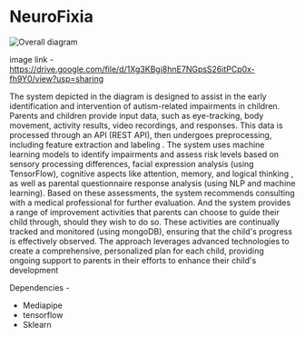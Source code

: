 # NeuroFixia

![Overall diagram](https://github.com/user-attachments/assets/eb058d41-8a97-44b1-b487-ca885c213147)

image link - https://drive.google.com/file/d/1Xg3KBgi8hnE7NGpsS26itPCp0x-fh9Y0/view?usp=sharing

The system depicted in the diagram is designed to assist in the early identification and intervention of autism-related impairments in children. Parents and children provide input data, such as eye-tracking, body movement, activity results, video recordings, and responses. This data is processed through an API (REST API), then undergoes preprocessing, including feature extraction and labeling . The system uses machine learning models to identify impairments and assess risk levels based on sensory processing differences, facial expression analysis (using TensorFlow), cognitive aspects like attention, memory, and logical thinking , as well as parental questionnaire response analysis (using NLP and machine learning). Based on these assessments, the system recommends consulting with a medical professional for further evaluation. And the system provides a range of improvement activities that parents can choose to guide their child through, should they wish to do so. These activities are continually tracked and monitored (using mongoDB), ensuring that the child's progress is effectively observed. The approach leverages advanced technologies to create a comprehensive, personalized plan for each child, providing ongoing support to parents in their efforts to enhance their child's development


Dependencies - 
- Mediapipe
- tensorflow
- Sklearn

